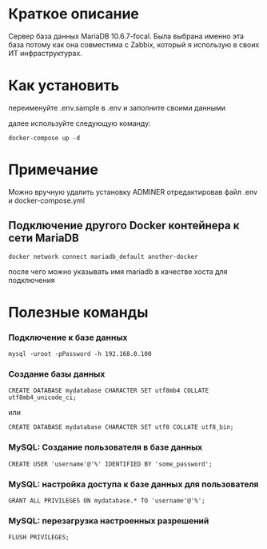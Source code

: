 # Краткое описание
Сервер база данных MariaDB 10.6.7-focal.
Была выбрана именно эта база потому как она совместима с Zabbix, который я использую в своих ИТ инфраструктурах.

# Как установить
переименуйте .env.sample в .env и заполните своими данными

далее используйте следующую команду:
```
docker-compose up -d
```

# Примечание
Можно вручную удалить установку ADMINER отредактировав файл .env и docker-compose.yml

## Подключение другого Docker контейнера к сети MariaDB
```
docker network connect mariadb_default another-docker
```
после чего можно указывать имя mariadb в качестве хоста для подключения

# Полезные команды

### Подключение к базе данных
```
mysql -uroot -pPassword -h 192.168.0.100
```

### Создание базы данных

```
CREATE DATABASE mydatabase CHARACTER SET utf8mb4 COLLATE utf8mb4_unicode_ci;
```
или
```
CREATE DATABASE mydatabase CHARACTER SET utf8 COLLATE utf8_bin;
```

### MySQL: Создание пользователя в базе данных
```
CREATE USER 'username'@'%' IDENTIFIED BY 'some_password';
```

### MySQL: настройка доступа к базе данных для пользователя
```
GRANT ALL PRIVILEGES ON mydatabase.* TO 'username'@'%';
```

### MySQL: перезагрузка настроенных разрешений
```
FLUSH PRIVILEGES;
```
